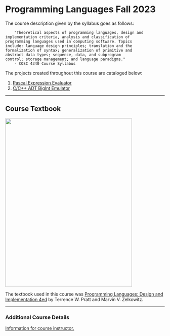 # Programming Languages Fall 2023

The course description given by the syllabus goes as follows:
```english
    "Theoretical aspects of programming languages, design and
implementation criteria, analysis and classification of
programming languages used in computing software. Topics
include: language design principles; translation and the
formalization of syntax; generalization of primitive and
abstract data types; sequence, data, and subprogram
control; storage management; and language paradigms."
    - COSC 4340 Course Syllabus
```

The projects created throughout this course are cataloged below:
1. [Pascal Expression Evaluator](./PascalExpressionEvaluator)
1. [C/C++ ADT BigInt Emulator]()

---
## Course Textbook
<img center="left" width="400" height="533" src="https://pictures.abebooks.com/isbn/9780130291042-us.jpg">

The textbook used in this course was [Programming Languages: Design and Implementation 4ed](https://books.google.com/books/about/Programming_Languages.html?id=g5pQAAAAMAAJ) by Terrence W. Pratt and Marvin V. Zelkowitz.

---
### Additional Course Details
[Information for course instructor.](https://www.uttyler.edu/directory/cs/rainwater.php)